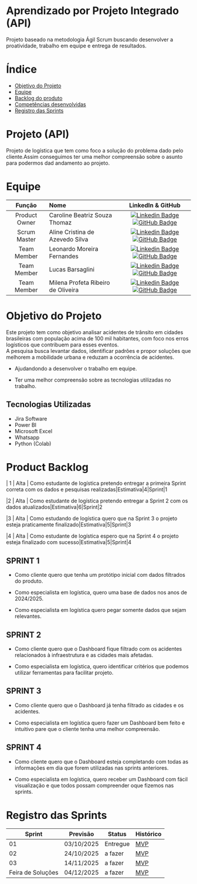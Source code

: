 # Aprendizado por Projeto Integrado (API)


Projeto baseado na metodologia Ágil Scrum buscando desenvolver a proatividade, trabalho em equipe e entrega de resultados.

# Índice
* [Objetivo do Projeto](#objetivo-do-projeto)
* [Equipe](#Equipe)
* [Backlog do produto](#Product-Backlog)
* [Competências desenvolvidas](#competências-desenvolvidas)
* [Registro das Sprints](#Registro-das-Sprints)


# Projeto (API) 
Projeto de logística que tem como foco a solução do problema dado pelo cliente.Assim conseguimos ter uma melhor compreensão sobre o asunto para podermos dad andamento ao projeto.

# Equipe
|    Função     | Nome                                  |                                                                                                                                                      LinkedIn & GitHub                                                                                                                                                      |    
| :-----------: | :------------------------------------ | :-------------------------------------------------------------------------------------------------------------------------------------------------------------------------------------------------------------------------------------------------------------------------------------------------------------------------: |
| Product Owner | Caroline Beatriz Souza Thomaz |      [![Linkedin Badge](https://img.shields.io/badge/Linkedin-blue?style=flat-square&logo=Linkedin&logoColor=white)](https://www.linkedin.com/in/caroline-thomaz-33905718a/) [![GitHub Badge](https://img.shields.io/badge/GitHub-111217?style=flat-square&logo=github&logoColor=white)](https://github.com/cah)              |
| Scrum Master  | Aline Cristina de Azevedo Silva |           [![Linkedin Badge](https://img.shields.io/badge/Linkedin-blue?style=flat-square&logo=Linkedin&logoColor=white)](https://www.linkedin.com/in/aline/) [![GitHub Badge](https://img.shields.io/badge/GitHub-111217?style=flat-square&logo=github&logoColor=white)](https://github.com/aline)
| Team Member   | Leonardo Moreira Fernandes |         [![Linkedin Badge](https://img.shields.io/badge/Linkedin-blue?style=flat-square&logo=Linkedin&logoColor=white)](https://www.linkedin.com/in/leonardo-fernandes-8a28252b3/) [![GitHub Badge](https://img.shields.io/badge/GitHub-111217?style=flat-square&logo=github&logoColor=white)](https://github.com/Leo695)        |
|  Team Member  | Lucas Barsaglini |   [![Linkedin Badge](https://img.shields.io/badge/Linkedin-blue?style=flat-square&logo=Linkedin&logoColor=white)](https://www.linkedin.com/in/lucas-barsaglini-71774b188/) [![GitHub Badge](https://img.shields.io/badge/GitHub-111217?style=flat-square&logo=github&logoColor=white)](https://github.com/Barsaglini99)   |
|  Team Member  | Milena Profeta Ribeiro de Oliveira |      [![Linkedin Badge](https://img.shields.io/badge/Linkedin-blue?style=flat-square&logo=Linkedin&logoColor=white)](https://www.linkedin.com/in/milena-profeta-de-oliveira-3a710220a?utm_source=share&utm_campaign=share_via&utm_content=profile&utm_medium=android_app) [![GitHub Badge](https://img.shields.io/badge/GitHub-111217?style=flat-square&logo=github&logoColor=white)](https://github.com/MilenaProfeta)     |

# Objetivo do Projeto
 Este projeto tem como objetivo analisar acidentes de trânsito em cidades brasileiras com população acima de 100 mil habitantes, com foco nos erros logísticos que contribuem para esses eventos.  
A pesquisa busca levantar dados, identificar padrões e propor soluções que melhorem a mobilidade urbana e reduzam a ocorrência de acidentes.

* Ajudandondo a desenvolver o trabalho em equipe.

* Ter uma melhor compreensão sobre as tecnologias utilizadas no trabalho.




## Tecnologias Utilizadas

* Jira Software
* Power BI
* Microsoft Excel
* Whatsapp 
* Python (Colab)
  



# Product Backlog

| 1 | Alta | Como estudante de logística pretendo entregar a primeira Sprint correta com os dados e pesquisas realizadas|Estimativa|4|Sprint|1

|2 | Alta | Como estudante de logística pretendo entregar a Sprint 2 com os dados atualizados|Estimativa|6|Sprint|2

|3 | Alta | Como estudando de logística quero que na Sprint 3 o projeto esteja praticamente finalizado|Estimativa|5|Sprint|3

|4 | Alta | Como estudante de logística espero que na Sprint 4 o projeto esteja finalizado com sucesso|Estimativa|5|Sprint|4



   

             

 ## SPRINT 1

* Como cliente quero que tenha um protótipo inicial com dados filtrados do produto.
 
* Como especialista em logística, quero uma base de dados nos anos de 2024/2025.

* Como especialista em logística quero pegar somente dados que sejam relevantes.
                                                                   

                                     

## SPRINT 2                                                                

* Como cliente quero que o Dashboard fique filtrado com os acidentes relacionados à infraestrutura e as cidades mais afetadas.

* Como especialista em logística, quero  identificar critérios que podemos utilizar ferramentas para facilitar 
projeto.                                                                                                                                                 

## SPRINT 3 
                          
* Como cliente quero que o Dashboard já tenha filtrado as cidades e os acidentes.

* Como especialista em logística quero fazer um Dashboard bem feito e intuitivo pare que o cliente tenha uma melhor compreensão.



 ## SPRINT 4

* Como cliente quero que o Dashboard esteja completando com todas as informações em dia que forem utilizadas nas sprints anteriores.

* Como especialista em logística, quero receber um Dashboard com fácil visualização e que todos possam compreender oque fizemos nas sprints.


  
# Registro das Sprints

| Sprint            | Previsão   | Status   | Histórico |
|-------------------|------------|----------|-----------|
| 01                | 03/10/2025 | Entregue   | [MVP](MVP/sp1.md)  |
| 02                | 24/10/2025 | a fazer  | [MVP](MVP/sp2.md)  |
| 03                | 14/11/2025 | a fazer  | [MVP](MVP/sp3.md)  |
| Feira de Soluções | 04/12/2025 | a fazer  | [MVP](#)  |


